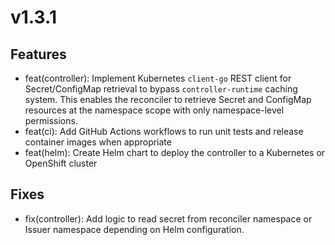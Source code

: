 # v1.3.1

## Features
* feat(controller): Implement Kubernetes `client-go` REST client for Secret/ConfigMap retrieval to bypass `controller-runtime` caching system. This enables the reconciler to retrieve Secret and ConfigMap resources at the namespace scope with only namespace-level permissions.
* feat(ci): Add GitHub Actions workflows to run unit tests and release container images when appropriate
* feat(helm): Create Helm chart to deploy the controller to a Kubernetes or OpenShift cluster

## Fixes
* fix(controller): Add logic to read secret from reconciler namespace or Issuer namespace depending on Helm configuration.